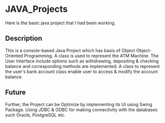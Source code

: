 # JAVA_Projects
Here is the basic java project that I had been working.
## Description 
This is a console-based Java Project which has basis of Object Object-Oriented Programming.
A class is used to represent the ATM Machine. 
The User Interface include options such as withdrawing, depositing & checking balance and corresponding methods are implemented.
A class to represent the user's bank account class enable user to access & modify the account balance.
## Future
Further, the Project can be Optimize by implementing its UI using Swing Package. 
Using JDBC & ODBC for making connectivity with the databases such Oracle, PostgreSQL etc.
